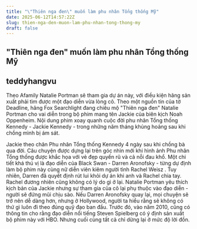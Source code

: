 ```yaml
---
title: "\"Thiên nga đen\" muốn làm phu nhân Tổng thống Mỹ"
date: 2025-06-12T14:57:22Z
slug: thien-nga-den-muon-lam-phu-nhan-tong-thong-my
draft: false
---
```


## "Thiên nga đen" muốn làm phu nhân Tổng thống Mỹ

## teddyhangvu

Theo Afamily
Natalie Portman sẽ tham gia dự án này, với điều kiện hãng sản xuất phải tìm được một đạo diễn vừa lòng cô.
Theo một nguồn tin của tờ Deadline, hãng Fox Searchlight đang chiêu mộ "Thiên nga đen" Natalie Portman cho vai diễn trong bộ phim mang tên Jackie của biên kịch Noah Oppenheim. Nội dung phim xoay quanh cuộc đời phu nhân Tổng thống Kennedy - Jackie Kennedy - trong những năm tháng khủng hoảng sau khi chồng mình bị ám sát.

​Jackie theo chân Phu nhân Tổng thống Kennedy 4 ngày sau khi chồng bà qua đời. Câu chuyện được dựng lại trên góc nhìn mới khi hình ảnh Phu nhân Tổng thống được khắc họa với vẻ đẹp quyến rũ và cả nỗi đau khổ. 
​Một chi tiết khá thú vị là đạo diễn của Black Swan - Darren Aronofsky - từng dự định làm bộ phim này cùng nữ diễn viên kiêm người tình Rachel Weisz . Tuy nhiên, Darren đã quyết định rút lui khỏi dự án khi anh và Rachel chia tay. Rachel đương nhiên cũng không có lý do gì ở lại.
​Natalie Portman yêu thích kịch bản của Jackie nhưng sự tham gia của cô lại phụ thuộc vào đạo diễn - người sẽ đứng mũi chịu sào. Nếu Darren Aronofsky quay lại, mọi chuyện sẽ trở nên dễ dàng hơn, nhưng ở Hollywood, người ta hiểu rằng sẽ không có thứ gì luôn đi theo đúng quỹ đạo ban đầu. 
​Trước đó, vào năm 2010, cũng có thông tin cho rằng đạo diễn nổi tiếng Steven Spielberg có ý định sản xuất bộ phim này với HBO. Nhưng cuối cùng tất cả chỉ dừng lại ở mức độ lời đồn.